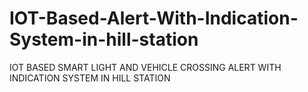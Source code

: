 # IOT-Based-Alert-With-Indication-System-in-hill-station
IOT BASED SMART LIGHT AND VEHICLE CROSSING ALERT   WITH INDICATION SYSTEM IN HILL STATION
